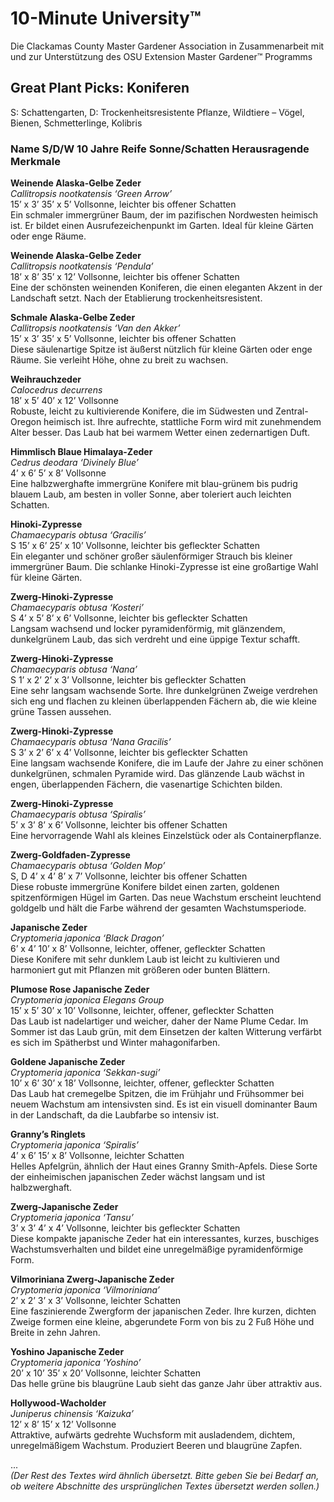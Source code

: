 # 10-Minute University™  
Die Clackamas County Master Gardener Association in Zusammenarbeit mit und zur Unterstützung des OSU Extension Master Gardener™ Programms  

## Great Plant Picks: Koniferen  
S: Schattengarten, D: Trockenheitsresistente Pflanze, Wildtiere – Vögel, Bienen, Schmetterlinge, Kolibris  

### Name S/D/W 10 Jahre Reife Sonne/Schatten Herausragende Merkmale  
**Weinende Alaska-Gelbe Zeder**  
_Callitropsis nootkatensis ‘Green Arrow’_  
15’ x 3’ 35’ x 5’ Vollsonne, leichter bis offener Schatten  
Ein schmaler immergrüner Baum, der im pazifischen Nordwesten heimisch ist. Er bildet einen Ausrufezeichenpunkt im Garten. Ideal für kleine Gärten oder enge Räume.  

**Weinende Alaska-Gelbe Zeder**  
_Callitropsis nootkatensis ‘Pendula’_  
18’ x 8’ 35’ x 12’ Vollsonne, leichter bis offener Schatten  
Eine der schönsten weinenden Koniferen, die einen eleganten Akzent in der Landschaft setzt. Nach der Etablierung trockenheitsresistent.  

**Schmale Alaska-Gelbe Zeder**  
_Callitropsis nootkatensis ‘Van den Akker’_  
15’ x 3’ 35’ x 5’ Vollsonne, leichter bis offener Schatten  
Diese säulenartige Spitze ist äußerst nützlich für kleine Gärten oder enge Räume. Sie verleiht Höhe, ohne zu breit zu wachsen.  

**Weihrauchzeder**  
_Calocedrus decurrens_  
18’ x 5’ 40’ x 12’ Vollsonne  
Robuste, leicht zu kultivierende Konifere, die im Südwesten und Zentral-Oregon heimisch ist. Ihre aufrechte, stattliche Form wird mit zunehmendem Alter besser. Das Laub hat bei warmem Wetter einen zedernartigen Duft.  

**Himmlisch Blaue Himalaya-Zeder**  
_Cedrus deodara ‘Divinely Blue’_  
4’ x 6’ 5’ x 8’ Vollsonne  
Eine halbzwerghafte immergrüne Konifere mit blau-grünem bis pudrig blauem Laub, am besten in voller Sonne, aber toleriert auch leichten Schatten.  

**Hinoki-Zypresse**  
_Chamaecyparis obtusa ‘Gracilis’_  
S 15’ x 6’ 25’ x 10’ Vollsonne, leichter bis gefleckter Schatten  
Ein eleganter und schöner großer säulenförmiger Strauch bis kleiner immergrüner Baum. Die schlanke Hinoki-Zypresse ist eine großartige Wahl für kleine Gärten.  

**Zwerg-Hinoki-Zypresse**  
_Chamaecyparis obtusa ‘Kosteri’_  
S 4’ x 5’ 8’ x 6’ Vollsonne, leichter bis gefleckter Schatten  
Langsam wachsend und locker pyramidenförmig, mit glänzendem, dunkelgrünem Laub, das sich verdreht und eine üppige Textur schafft.  

**Zwerg-Hinoki-Zypresse**  
_Chamaecyparis obtusa ‘Nana’_  
S 1’ x 2’ 2’ x 3’ Vollsonne, leichter bis gefleckter Schatten  
Eine sehr langsam wachsende Sorte. Ihre dunkelgrünen Zweige verdrehen sich eng und flachen zu kleinen überlappenden Fächern ab, die wie kleine grüne Tassen aussehen.  

**Zwerg-Hinoki-Zypresse**  
_Chamaecyparis obtusa ‘Nana Gracilis’_  
S 3’ x 2’ 6’ x 4’ Vollsonne, leichter bis gefleckter Schatten  
Eine langsam wachsende Konifere, die im Laufe der Jahre zu einer schönen dunkelgrünen, schmalen Pyramide wird. Das glänzende Laub wächst in engen, überlappenden Fächern, die vasenartige Schichten bilden.  

**Zwerg-Hinoki-Zypresse**  
_Chamaecyparis obtusa ‘Spiralis’_  
5’ x 3’ 8’ x 6’ Vollsonne, leichter bis offener Schatten  
Eine hervorragende Wahl als kleines Einzelstück oder als Containerpflanze.  

**Zwerg-Goldfaden-Zypresse**  
_Chamaecyparis obtusa ‘Golden Mop’_  
S, D 4’ x 4’ 8’ x 7’ Vollsonne, leichter bis offener Schatten  
Diese robuste immergrüne Konifere bildet einen zarten, goldenen spitzenförmigen Hügel im Garten. Das neue Wachstum erscheint leuchtend goldgelb und hält die Farbe während der gesamten Wachstumsperiode.  

**Japanische Zeder**  
_Cryptomeria japonica ‘Black Dragon’_  
6’ x 4’ 10’ x 8’ Vollsonne, leichter, offener, gefleckter Schatten  
Diese Konifere mit sehr dunklem Laub ist leicht zu kultivieren und harmoniert gut mit Pflanzen mit größeren oder bunten Blättern.  

**Plumose Rose Japanische Zeder**  
_Cryptomeria japonica Elegans Group_  
15’ x 5’ 30’ x 10’ Vollsonne, leichter, offener, gefleckter Schatten  
Das Laub ist nadelartiger und weicher, daher der Name Plume Cedar. Im Sommer ist das Laub grün, mit dem Einsetzen der kalten Witterung verfärbt es sich im Spätherbst und Winter mahagonifarben.  

**Goldene Japanische Zeder**  
_Cryptomeria japonica ‘Sekkan-sugi’_  
10’ x 6’ 30’ x 18’ Vollsonne, leichter, offener, gefleckter Schatten  
Das Laub hat cremegelbe Spitzen, die im Frühjahr und Frühsommer bei neuem Wachstum am intensivsten sind. Es ist ein visuell dominanter Baum in der Landschaft, da die Laubfarbe so intensiv ist.  

**Granny’s Ringlets**  
_Cryptomeria japonica ‘Spiralis’_  
4’ x 6’ 15’ x 8’ Vollsonne, leichter Schatten  
Helles Apfelgrün, ähnlich der Haut eines Granny Smith-Apfels. Diese Sorte der einheimischen japanischen Zeder wächst langsam und ist halbzwerghaft.  

**Zwerg-Japanische Zeder**  
_Cryptomeria japonica ‘Tansu’_  
3’ x 3’ 4’ x 4’ Vollsonne, leichter bis gefleckter Schatten  
Diese kompakte japanische Zeder hat ein interessantes, kurzes, buschiges Wachstumsverhalten und bildet eine unregelmäßige pyramidenförmige Form.  

**Vilmoriniana Zwerg-Japanische Zeder**  
_Cryptomeria japonica ‘Vilmoriniana’_  
2’ x 2’ 3’ x 3’ Vollsonne, leichter Schatten  
Eine faszinierende Zwergform der japanischen Zeder. Ihre kurzen, dichten Zweige formen eine kleine, abgerundete Form von bis zu 2 Fuß Höhe und Breite in zehn Jahren.  

**Yoshino Japanische Zeder**  
_Cryptomeria japonica ‘Yoshino’_  
20’ x 10’ 35’ x 20’ Vollsonne, leichter Schatten  
Das helle grüne bis blaugrüne Laub sieht das ganze Jahr über attraktiv aus.  

**Hollywood-Wacholder**  
_Juniperus chinensis ‘Kaizuka’_  
12’ x 8’ 15’ x 12’ Vollsonne  
Attraktive, aufwärts gedrehte Wuchsform mit ausladendem, dichtem, unregelmäßigem Wachstum. Produziert Beeren und blaugrüne Zapfen.  

...  
*(Der Rest des Textes wird ähnlich übersetzt. Bitte geben Sie bei Bedarf an, ob weitere Abschnitte des ursprünglichen Textes übersetzt werden sollen.)*